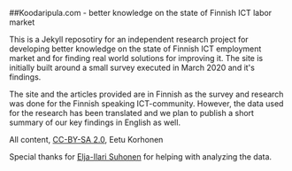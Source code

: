 ##Koodaripula.com - better knowledge on the state of Finnish ICT labor market

This is a Jekyll reposotiry for an independent research project for developing better knowledge on the state of Finnish ICT employment market and for finding real world solutions for improving it. The site is initially built around a small survey executed in March 2020 and it's findings.

The site and the articles provided are in Finnish as the survey and research was done for the Finnish speaking ICT-community. However, the data used for the research has been translated and we plan to publish a short summary of our key findings in English as well.

All content, [CC-BY-SA 2.0](https://creativecommons.org/licenses/by-sa/2.0/), Eetu Korhonen

Special thanks for [Elja-Ilari Suhonen](https://www.linkedin.com/in/eljasuhonen/) for helping with analyzing the data.